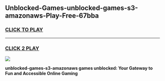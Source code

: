 
## Unblocked-Games-unblocked-games-s3-amazonaws-Play-Free-67bba
<h3>
<a href="https://premium76.site?title=unblocked-games-s3-amazonaws&ref=23A">CLICK TO PLAY</a></h3>
<hr>

<h3>
<a href="https://premium76.site?title=unblocked-games-s3-amazonaws&ref=23A">CLICK 2 PLAY</a>
  
</h3>

<a href="https://premium76.site?title=unblocked-games-s3-amazonaws&ref=23A"><img src="https://clearcache.store/games.png"></a>


**unblocked-games-s3-amazonaws games unblocked: Your Gateway to Fun and Accessible Online Gaming**
